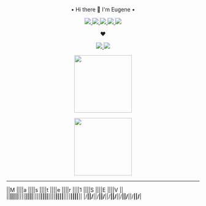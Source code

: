 <p align='center'>
•
      Hi there 👋 I'm Eugene
      •
</p>
<p align='center'>
       
<a href="https://www.linkedin.com/in/esuntsov/">
       <img src="https://img.shields.io/badge/LinkedIn-0077B5?style=for-the-badge&logo=linkedin&logoColor=white"/>
</a>

<a href="https://www.polywork.com/evgeniisuncov">
       <img src="https://img.shields.io/badge/polywork-543DE0?style=for-the-badge&logo=polywork&logoColor=white"/>
</a>

<a href="https://www.reddit.com/user/d-moroz">
       <img src="https://img.shields.io/badge/Reddit-FF4500?style=for-the-badge&logo=reddit&logoColor=white"/>
</a>

<a href="https://github.com/Master1SEV">
       <img src="https://img.shields.io/badge/GitHub-100000?style=for-the-badge&logo=github&logoColor=white"/>
</a>

<a href="https://www.kaggle.com/esuncov">
       <img src="https://img.shields.io/badge/Kaggle-20BEFF?style=for-the-badge&logo=Kaggle&logoColor=white"/>
</a>
</p>
<p align='center'> ♥
</p>

<p align='center'>
<a href="">
       <img src="https://img.shields.io/badge/Visual_Studio_Code-0078D4?style=for-the-badge&logo=visual%20studio%20code&logoColor=white"/>
</a>
<a href="">
       <img src="https://img.shields.io/badge/Arduino-00979D?style=for-the-badge&logo=Arduino&logoColor=white"/>
</a>
</p>

<p align='center'>
   <a href="https://github-readme-stats.vercel.app/api?username=Master1SEV&show_icons=true&count_private=true">
       <img height=150 src="https://github-readme-stats.vercel.app/api?username=Master1SEV&show_icons=true&count_private=true&theme=vue"/>
   </a>
</p>
<p align='center'>
   <a href="https://github.com/romankh3/github-readme-stats">
       <img height=150 src="https://github-readme-stats.vercel.app/api/top-langs/?username=Master1SEV&langs_count=6&layout=compact&hide=PHP"/>
   </a>
</p>

<!--
<p align='center'>
My portfolio
</p>
<p align='center'>
http://master1sev.portfolio.github.io/
</p>

<p align='center'>
•My pet-projects
</p>
<p align='center'>
Relax Me
 https://master1sev.github.io/
            </p>
      <p align='center'>
     About^
      </p>
 </body>
-->

 ____  ____  ____  ____  ____  ____  ____  ____  ____  ____ 
||M ||||a ||||s ||||t ||||e ||||r ||||1 ||||S ||||E ||||V ||
||__||||__||||__||||__||||__||||__||||__||||__||||__||||__||
|/__\||/__\||/__\||/__\||/__\||/__\||/__\||/__\||/__\||/__\|

